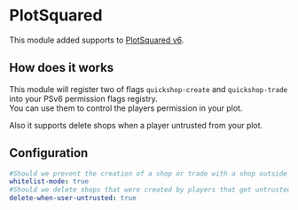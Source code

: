 # PlotSquared

This module added supports to [PlotSquared v6](https://www.spigotmc.org/resources/plotsquared-v6.77506/).

## How does it works

This module will register two of flags `quickshop-create` and `quickshop-trade` into your PSv6 permission flags registry.  
You can use them to control the players permission in your plot.  

Also it supports delete shops when a player untrusted from your plot.

## Configuration

```yaml
#Should we prevent the creation of a shop or trade with a shop outside PlotSquared's area?
whitelist-mode: true
#Should we delete shops that were created by players that get untrusted?
delete-when-user-untrusted: true
```
